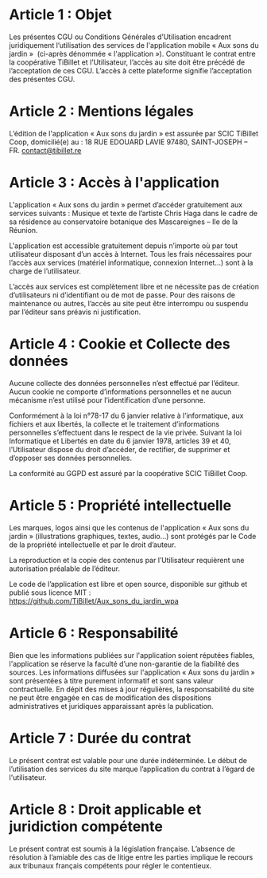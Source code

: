 # Article 1 : Objet

Les présentes CGU ou Conditions Générales d’Utilisation encadrent juridiquement l’utilisation des services de l'application mobile « Aux sons du jardin »  (ci-après dénommée « l'application »).
Constituant le contrat entre la coopérative TiBillet et l’Utilisateur, l’accès au site doit être précédé de l’acceptation de ces CGU. L’accès à cette plateforme signifie l’acceptation des présentes CGU.

# Article 2 : Mentions légales

L’édition de l'application « Aux sons du jardin » est assurée par SCIC TiBillet Coop, domicilié(e) au : 18 RUE EDOUARD LAVIE 97480, SAINT-JOSEPH – FR. 
contact@tibillet.re


# Article 3 : Accès à l'application

L'application « Aux sons du jardin » permet d’accéder gratuitement aux services suivants :
Musique et texte de l’artiste Chris Haga dans le cadre de sa résidence au conservatoire botanique des Mascareignes – Ile de la Réunion.

L'application est accessible gratuitement depuis n’importe où par tout utilisateur disposant d’un accès à Internet.
Tous les frais nécessaires pour l’accès aux services (matériel informatique, connexion Internet…) sont à la charge de l’utilisateur.

L’accès aux services est complètement libre et ne nécessite pas de création d’utilisateurs ni d’identifiant ou de mot de passe.
Pour des raisons de maintenance ou autres, l’accès au site peut être interrompu ou suspendu par l’éditeur sans préavis ni justification.

# Article 4 : Cookie et Collecte des données

Aucune collecte des données personnelles n’est effectué par l’éditeur.
Aucun cookie ne comporte d’informations personnelles et ne aucun mécanisme n’est utilisé pour l’identification d’une personne.

Conformément à la loi n°78-17 du 6 janvier relative à l’informatique, aux fichiers et aux libertés, la collecte et le traitement d’informations personnelles s’effectuent dans le respect de la vie privée.
Suivant la loi Informatique et Libertés en date du 6 janvier 1978, articles 39 et 40, l’Utilisateur dispose du droit d’accéder, de rectifier, de supprimer et d’opposer ses données personnelles.

La conformité au GGPD est assuré par la coopérative SCIC TiBillet Coop.

# Article 5 : Propriété intellectuelle

Les marques, logos ainsi que les contenus de l'application « Aux sons du jardin » (illustrations graphiques, textes, audio…) sont protégés par le Code de la propriété intellectuelle et par le droit d’auteur.

La reproduction et la copie des contenus par l’Utilisateur requièrent une autorisation préalable de l’éditeur.

Le code de l’application est libre et open source, disponible sur github et publié sous licence MIT :
https://github.com/TiBillet/Aux_sons_du_jardin_wpa


# Article 6 : Responsabilité

Bien que les informations publiées sur l'application soient réputées fiables, l'application se réserve la faculté d’une non-garantie de la fiabilité des sources.
Les informations diffusées sur l'application « Aux sons du jardin » sont présentées à titre purement informatif et sont sans valeur contractuelle. En dépit des mises à jour régulières, la responsabilité du site ne peut être engagée en cas de modification des dispositions administratives et juridiques apparaissant après la publication.

# Article 7 : Durée du contrat

Le présent contrat est valable pour une durée indéterminée.
Le début de l’utilisation des services du site marque l’application du contrat à l’égard de l'utilisateur.

# Article 8 : Droit applicable et juridiction compétente

Le présent contrat est soumis à la législation française. L’absence de résolution à l’amiable des cas de litige entre les parties implique le
recours aux tribunaux français compétents pour régler le contentieux.

